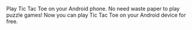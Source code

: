Play Tic Tac Toe on your Android phone. No need waste paper to play puzzle games! Now you can play Tic Tac Toe on your Android device for free.
